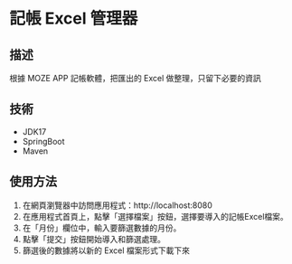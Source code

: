 # 記帳 Excel 管理器

## 描述
根據 MOZE APP 記帳軟體，把匯出的 Excel 做整理，只留下必要的資訊

## 技術
* JDK17
* SpringBoot
* Maven

## 使用方法
1. 在網頁瀏覽器中訪問應用程式：http://localhost:8080
2. 在應用程式首頁上，點擊「選擇檔案」按鈕，選擇要導入的記帳Excel檔案。
3. 在「月份」欄位中，輸入要篩選數據的月份。
4. 點擊「提交」按鈕開始導入和篩選處理。
5. 篩選後的數據將以新的 Excel 檔案形式下載下來

